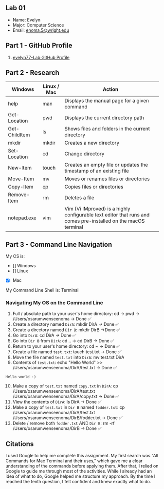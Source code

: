 ## Lab 01

- Name: Evelyn
- Major: Computer Science
- Email: enoma.5@wright.edu

## Part 1 - GitHub Profile

1. [evelyn77-Lab GitHub Profile](FIXTHISURL-https://github.com/evelyn77-Lab)

## Part 2 - Research

| Windows | Linux / Mac | Action |
| ---     | ---         | ---    |
| help    | man         | Displays the manual page for a given command       |
| Get-Location | pwd    | Displays the current directory path       |
| Get-ChildItem | ls    | Shows files and folders in the current directory       |
| mkdir   | mkdir       | Creates a new directory       |
| Set-Location | cd     | Change directory       |
| New-Item | touch      | Creates an empty file or updates the timestamp of an existing file       |
| Move-Item | mv        | Moves or renames files or directories       |
| Copy-Item | cp        | Copies files or directories       |
| Remove-Item | rm      | Deletes a file       |
| notepad.exe | vim     | Vim (Vi IMproved) is a highly configurable text editor that runs and comes pre-installed on the macOS terminal        |

## Part 3 - Command Line Navigation

My OS is:
- [] Windows
- [] Linux
- [x] Mac

My Command Line Shell is: Terminal

### Navigating My OS on the Command Line

1. Full / absolute path to your user's home directory: cd -> pwd -> /Users/osarumwenseenoma -> Done ✅
2. Create a directory named `DirA`: mkdir DirA -> Done ✅
3. Create a directory named `Dir B`: mkdir DirB ->Done ✅
4. Go into `DirA`: cd DirA -> Done ✅
5. Go into `Dir B` from `DirA`: cd .. -> cd DirB -> Done ✅
6. Return to your user's home directory: cd ~ -> Done ✅
7. Create a file named `test.txt`: touch test.txt -> Done ✅
8. Move the file named `test.txt` into `DirA`: mv test.txt DirA
9. Contents of `test.txt`: echo "Hello World" >> /Users/osarumwenseenoma/DirA/test.txt -> Done ✅
```
Hello world :)
```
10. Make a copy of `test.txt` named `copy.txt` in `DirA`: cp /Users/osarumwenseenoma/DirA/test.txt /Users/osarumwenseenoma/DirA/copy.txt -> Done ✅
11. View the contents of `DirA`: ls DirA -> Done ✅
12. Make a copy of `test.txt` in `Dir B` named `fodder.txt`: cp /Users/osarumwenseenoma/DirA/test.txt /Users/osarumwenseenoma/DirB/fodder.txt -> Done ✅
13. Delete / remove both `fodder.txt` AND `Dir B`: rm -rf /Users/osarumwenseenoma/DirB -> Done ✅

## Citations

I used Google to help me complete this assignment. My first search was "All Commands for Mac Terminal and their uses," which gave me a clear understanding of the commands before applying them. After that, I relied on Google to guide me through most of the activities. While I already had an idea of what to do, Google helped me structure my approach. By the time I reached the tenth question, I felt confident and knew exactly what to do.
